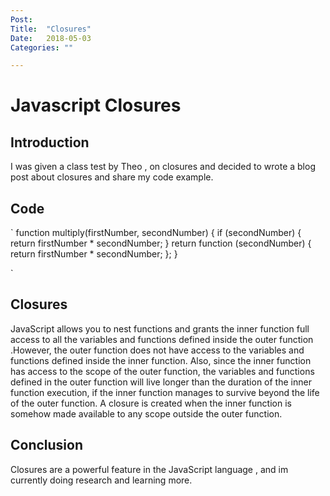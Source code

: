 ```yaml
---
Post:   
Title:  "Closures"
Date:   2018-05-03
Categories: ""

---
```

# Javascript Closures

## Introduction 

I was given a class test by Theo , on closures and decided to wrote a blog post about closures and share my code example.

## Code 

`
function multiply(firstNumber, secondNumber) {
    if (secondNumber) {
         return firstNumber * secondNumber;
    }
        return function (secondNumber) { return firstNumber * secondNumber; };
    }

`

## Closures 

JavaScript allows you to nest functions and grants the inner function full access to all the variables and functions defined inside the outer function
.However, the outer function does not have access to the variables and functions defined inside the inner function. 
 Also, since the inner function has access to the scope of the outer function, 
the variables and functions defined in the outer function will live longer than the duration of the inner function execution,
if the inner function manages to survive beyond the life of the outer function. 
A closure is created when the inner function is somehow made available to any scope outside the outer function.


## Conclusion 

Closures are a powerful feature in the JavaScript language , and im currently doing research and learning more.





